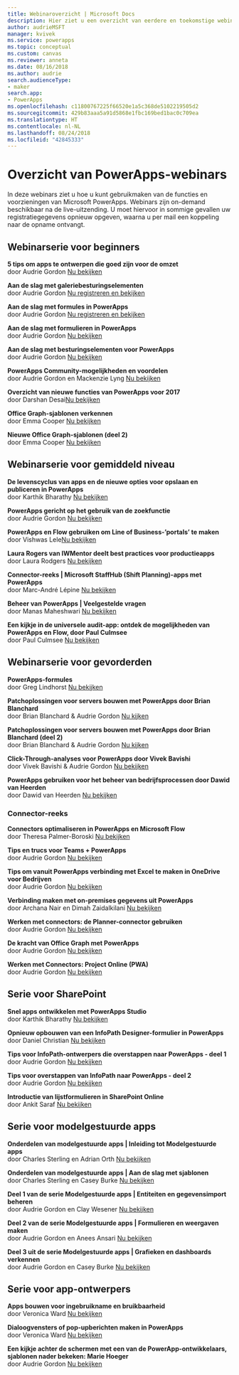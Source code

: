 ```yaml
---
title: Webinaroverzicht | Microsoft Docs
description: Hier ziet u een overzicht van eerdere en toekomstige webinars, inclusief tijd/datum en de besproken onderwerpen.
author: audrieMSFT
manager: kvivek
ms.service: powerapps
ms.topic: conceptual
ms.custom: canvas
ms.reviewer: anneta
ms.date: 08/16/2018
ms.author: audrie
search.audienceType:
- maker
search.app:
- PowerApps
ms.openlocfilehash: c11800767225f66520e1a5c368de5102219505d2
ms.sourcegitcommit: 429b83aaa5a91d5868e1fbc169bed1bac0c709ea
ms.translationtype: HT
ms.contentlocale: nl-NL
ms.lasthandoff: 08/24/2018
ms.locfileid: "42845333"
---
```

# <a name="powerapps-webinar-listing"></a>Overzicht van PowerApps-webinars #
In deze webinars ziet u hoe u kunt gebruikmaken van de functies en voorzieningen van Microsoft PowerApps. Webinars zijn on-demand beschikbaar na de live-uitzending. U moet hiervoor in sommige gevallen uw registratiegegevens opnieuw opgeven, waarna u per mail een koppeling naar de opname ontvangt. 

## <a name="beginner-webinar-series"></a>Webinarserie voor beginners ##
**5 tips om apps te ontwerpen die goed zijn voor de omzet**
<br>door Audrie Gordon [Nu bekijken](https://powerusers.microsoft.com/t5/Live-Events-and-Webinars/Top-5-tips-for-designing-and-building-PowerApps-that-mean/m-p/116843)

**Aan de slag met galeriebesturingselementen**
<br>door Audrie Gordon [Nu registreren en bekijken](https://info.microsoft.com/US-EAD-WBNR-FY17-02Feb-28-GettingStartedwithPowerAppsGalleries300759_01Registration-ForminBody.html)

**Aan de slag met formules in PowerApps** 
<br>door Audrie Gordon [Nu registreren en bekijken](https://info.microsoft.com/US-EAD-WBNR-FY17-03Mar-14-GettingStartedwithPowerAppsFormulas300770_01Registration-ForminBody.html)

**Aan de slag met formulieren in PowerApps**
<br>door Audrie Gordon [Nu bekijken](https://powerusers.microsoft.com/t5/Live-Events-and-Webinars/Getting-Started-with-PowerApp-Forms/m-p/116842)

**Aan de slag met besturingselementen voor PowerApps**
<br>door Audrie Gordon [Nu bekijken](https://powerusers.microsoft.com/t5/Live-Events-and-Webinars/Introduction-to-PowerApps-Controls/m-p/116844)

**PowerApps Community-mogelijkheden en voordelen**
<br> door Audrie Gordon en Mackenzie Lyng [Nu bekijken](https://powerusers.microsoft.com/t5/Live-Events-and-Webinars/PowerApps-Community-Opportunities-and-Rewards/m-p/116856)

**Overzicht van nieuwe functies van PowerApps voor 2017**
<br>door Darshan Desai[Nu bekijken](https://powerusers.microsoft.com/t5/Live-Events-and-Webinars/Overview-of-PowerApps-Feature-Releases-for-2017/m-p/116858)

**Office Graph-sjablonen verkennen**
<br>door Emma Cooper [Nu bekijken](https://powerusers.microsoft.com/t5/Live-Events-and-Webinars/Getting-Started-New-Office-Graph-Templates-Part-1-by-Emma-Cooper/m-p/81860)

**Nieuwe Office Graph-sjablonen (deel 2)**
<br>door Emma Cooper [Nu bekijken](https://powerusers.microsoft.com/t5/Live-Events-and-Webinars/Getting-Started-New-Office-Graph-Templates-Part-2-by-Emma-Cooper/m-p/116840)

## <a name="intermediate-webinar-series"></a>Webinarserie voor gemiddeld niveau ##
**De levenscyclus van apps en de nieuwe opties voor opslaan en publiceren in PowerApps**
<br>door Karthik Bharathy [Nu bekijken](https://powerusers.microsoft.com/t5/Live-Events-and-Webinars/Application-LIfecycle-with-the-new-Save-and-publish-options-in/m-p/116860)

**PowerApps gericht op het gebruik van de zoekfunctie**
<br>door Audrie Gordon [Nu bekijken](https://powerusers.microsoft.com/t5/Live-Events-and-Webinars/PowerApps-Focus-on-Using-the-Lookup-Function/m-p/116866)

**PowerApps en Flow gebruiken om Line of Business-’portals’ te maken**
<br>door Vishwas Lele[Nu bekijken](https://powerusers.microsoft.com/t5/Live-Events-and-Webinars/Using-PowerApps-and-Flow-to-create-Line-of-Business-portals-by/m-p/116869)

**Laura Rogers van IWMentor deelt best practices voor productieapps**
<br>door Laura Rodgers [Nu bekijken](https://powerusers.microsoft.com/t5/Live-Events-and-Webinars/Laura-Rogers-from-IWMentor-Shares-Best-Practices-for-Production/m-p/116871)

**Connector-reeks | Microsoft StaffHub (Shift Planning)-apps met PowerApps**
<br>door Marc-André Lépine [Nu bekijken](https://powerusers.microsoft.com/t5/Live-Events-and-Webinars/Connector-Series-Shift-Scheduling-Apps-with-PowerApps-StaffHub/m-p/122036)

**Beheer van PowerApps | Veelgestelde vragen**
<br>door Manas Maheshwari [Nu bekijken](https://powerusers.microsoft.com/t5/Live-Events-and-Webinars/PowerApps-Administration-FAQ/m-p/127369#M44)

**Een kijkje in de universele audit-app: ontdek de mogelijkheden van PowerApps en Flow, door Paul Culmsee**
<br>door Paul Culmsee [Nu bekijken](https://powerusers.microsoft.com/t5/Live-Events-and-Webinars/Inside-the-Universal-Audit-App-See-what-PowerApps-and-Flow-are/m-p/127370#M45)

## <a name="advanced-webinar-series"></a>Webinarserie voor gevorderden ##
**PowerApps-formules**
<br>door Greg Lindhorst [Nu bekijken](https://powerusers.microsoft.com/t5/Live-Events-and-Webinars/Deep-dive-on-formulas-by-Greg-Lindhorst/m-p/116899)

**Patchoplossingen voor servers bouwen met PowerApps door Brian Blanchard**
<br>door Brian Blanchard & Audrie Gordon [Nu kijken](https://powerusers.microsoft.com/t5/Live-Events-and-Webinars/Building-Server-Patching-Solutions-with-PowerApps-by-Brian/m-p/116901)

**Patchoplossingen voor servers bouwen met PowerApps door Brian Blanchard (deel 2)**
<br>door Brian Blanchard & Audrie Gordon [Nu kijken](https://powerusers.microsoft.com/t5/Live-Events-and-Webinars/Building-Server-Patching-Solutions-with-PowerApps-by-Brian/m-p/116902)

**Click-Through-analyses voor PowerApps door Vivek Bavishi**
<br>door Vivek Bavishi & Audrie Gordon [Nu bekijken](https://powerusers.microsoft.com/t5/Live-Events-and-Webinars/Click-Through-PowerApps-Analytics-by-Vivek-Bavishi/m-p/116906)

 **PowerApps gebruiken voor het beheer van bedrijfsprocessen door Dawid van Heerden**
<br>door Dawid van Heerden [Nu bekijken](https://powerusers.microsoft.com/t5/Live-Events-and-Webinars/Using-PowerApps-and-Flow-for-Business-Process-Management/m-p/116907)

### <a name="connector-series"></a>Connector-reeks ###
**Connectors optimaliseren in PowerApps en Microsoft Flow**
<br>door Theresa Palmer-Boroski [Nu bekijken](https://powerusers.microsoft.com/t5/Live-Events-and-Webinars/Optimizing-Connectors-in-PowerApps-and-Microsoft-Flow-by-Theresa/m-p/116874)

**Tips en trucs voor Teams + PowerApps**
<br>door Audrie Gordon [Nu bekijken](https://powerusers.microsoft.com/t5/Live-Events-and-Webinars/Teams-PowerApps-Tips-and-Tricks/m-p/116846)

**Tips om vanuit PowerApps verbinding met Excel te maken in OneDrive voor Bedrijven**
<br>door Audrie Gordon [Nu bekijken](https://powerusers.microsoft.com/t5/Live-Events-and-Webinars/Pro-tips-for-connecting-to-Excel-from-PowerApps-by-Audrie-Gordon/m-p/116881)

**Verbinding maken met on-premises gegevens uit PowerApps**
<br>door Archana Nair en Dimah Zaidalkilani [Nu bekijken](https://powerusers.microsoft.com/t5/Live-Events-and-Webinars/Connecting-to-On-Premises-Data-from-PowerApps/m-p/116885)

**Werken met connectors: de Planner-connector gebruiken**
<br> door Audrie Gordon [Nu bekijken](https://powerusers.microsoft.com/t5/Live-Events-and-Webinars/Using-the-Planner-Connector/m-p/116886)

**De kracht van Office Graph met PowerApps**
<br>door Audrie Gordon [Nu bekijken](https://powerusers.microsoft.com/t5/Live-Events-and-Webinars/The-Power-of-Office-Graph-with-PowerApps/m-p/116888)

**Werken met Connectors: Project Online (PWA)**
<br>door Audrie Gordon [Nu bekijken](https://powerusers.microsoft.com/t5/Live-Events-and-Webinars/Connecting-to-Project-Online-PWA/m-p/116889)

## <a name="sharepoint-series"></a>Serie voor SharePoint ##
**Snel apps ontwikkelen met PowerApps Studio**
<br>door Karthik Bharathy [Nu bekijken](https://powerusers.microsoft.com/t5/Live-Events-and-Webinars/Rapidly-build-applications-with-PowerApps-Studio/m-p/116849)

**Opnieuw opbouwen van een InfoPath Designer-formulier in PowerApps**
<br>door Daniel Christian [Nu bekijken](https://powerusers.microsoft.com/t5/Live-Events-and-Webinars/Rebuilding-an-InfoPath-Designer-Form/m-p/116909)

**Tips voor InfoPath-ontwerpers die overstappen naar PowerApps - deel 1**
<br>door Audrie Gordon [Nu bekijken](https://powerusers.microsoft.com/t5/Live-Events-and-Webinars/Tips-for-InfoPath-Designers-Transitioning-to-PowerApps-Part-1/m-p/116910)

**Tips voor overstappen van InfoPath naar PowerApps - deel 2**
<br>door Audrie Gordon [Nu bekijken](https://powerusers.microsoft.com/t5/Live-Events-and-Webinars/Tips-for-InfoPath-Designers-Transitioning-to-PowerApps-Part-2/m-p/116912)

**Introductie van lijstformulieren in SharePoint Online**
<br>door Ankit Saraf [Nu bekijken](https://powerusers.microsoft.com/t5/Live-Events-and-Webinars/Introducing-List-Forms-in-SharePoint-Online/m-p/116916)

## <a name="model-driven-series"></a>Serie voor modelgestuurde apps ##
**Onderdelen van modelgestuurde apps | Inleiding tot Modelgestuurde apps**
<br>door Charles Sterling en Adrian Orth [Nu bekijken](https://powerusers.microsoft.com/t5/Live-Events-and-Webinars/Model-Driven-App-Series-Introduction-to-Model-Driven-Apps/m-p/116820)

**Onderdelen van modelgestuurde apps | Aan de slag met sjablonen**
<br>door Charles Sterling en Casey Burke [Nu bekijken](https://powerusers.microsoft.com/t5/Live-Events-and-Webinars/Understanding-Model-Driven-App-Templates/m-p/116833)

**Deel 1 van de serie Modelgestuurde apps | Entiteiten en gegevensimport beheren**
<br>door Audrie Gordon en Clay Wesener [Nu bekijken](https://powerusers.microsoft.com/t5/Live-Events-and-Webinars/Model-Driven-App-Components-Part-1-Managing-Entities-and-Data/m-p/116837)

**Deel 2 van de serie Modelgestuurde apps | Formulieren en weergaven maken**
<br>door Audrie Gordon en Anees Ansari [Nu bekijken](https://powerusers.microsoft.com/t5/Live-Events-and-Webinars/Model-Driven-App-Components-Part-2-Creating-Forms-and-Views-with/m-p/116838)

**Deel 3 uit de serie Modelgestuurde apps | Grafieken en dashboards verkennen**
<br>door Audrie Gordon en Casey Burke [Nu bekijken](https://powerusers.microsoft.com/t5/Live-Events-and-Webinars/Model-Driven-App-Components-Part-3-Exploring-Charts-and/m-p/119732)

## <a name="app-designer-series"></a>Serie voor app-ontwerpers ##
**Apps bouwen voor ingebruikname en bruikbaarheid**
<br>door Veronica Ward [Nu bekijken](https://powerusers.microsoft.com/t5/Live-Events-and-Webinars/Building-Apps-for-Adoption-and-Usability-with-Veronica-Ward/m-p/117625#M38)

**Dialoogvensters of pop-upberichten maken in PowerApps**
<br>door Veronica Ward [Nu bekijken](https://powerusers.microsoft.com/t5/Live-Events-and-Webinars/Building-Dialogs-in-PowerApps-by-Veronica-Ward/m-p/117627#M39)

**Een kijkje achter de schermen met een van de PowerApp-ontwikkelaars, sjablonen nader bekeken: Marie Hoeger**
<br>door Audrie Gordon [Nu bekijken](https://powerusers.microsoft.com/t5/Live-Events-and-Webinars/Developer-Intro-and-Discussing-Templates/m-p/116848)
